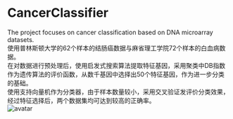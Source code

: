 # CancerClassifier
The project focuses on cancer classification based on DNA microarray datasets.  
使用普林斯顿大学的62个样本的结肠癌数据与麻省理工学院72个样本的白血病数据。  
在对数据进行预处理后，使用启发式搜索算法提取特征基因，采用聚类中DB指数作为遗传算法的评价函数，从数千基因中选择出50个特征基因，作为进一步分类的基础。  
使用支持向量机作为分类器，由于样本数量较小，采用交叉验证发评价分类效果，经过特征选择后，两个数据集均可达到较高的正确率。  
![avatar]()
